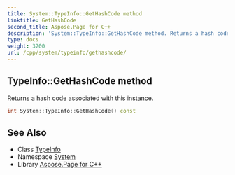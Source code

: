 ```yaml
---
title: System::TypeInfo::GetHashCode method
linktitle: GetHashCode
second_title: Aspose.Page for C++
description: 'System::TypeInfo::GetHashCode method. Returns a hash code associated with this instance in C++.'
type: docs
weight: 3200
url: /cpp/system/typeinfo/gethashcode/
---
```

## TypeInfo::GetHashCode method


Returns a hash code associated with this instance.

```cpp
int System::TypeInfo::GetHashCode() const
```

## See Also

* Class [TypeInfo](../)
* Namespace [System](../../)
* Library [Aspose.Page for C++](../../../)
